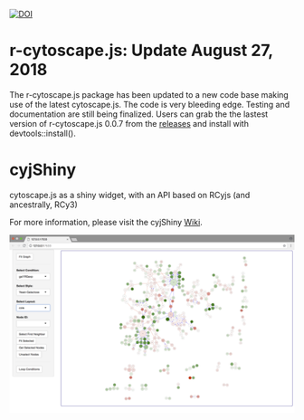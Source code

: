 [![DOI](https://zenodo.org/badge/DOI/10.5281/zenodo.1345344.svg)](https://doi.org/10.5281/zenodo.1345344)

# r-cytoscape.js: Update **August 27, 2018** 

The r-cytoscape.js package has been updated to a new code base making use of the latest cytoscape.js. The code is very bleeding edge. Testing and documentation are still being finalized. Users can grab the the lastest version of r-cytoscape.js 0.0.7 from the [releases](https://github.com/cytoscape/cyjShiny/releases) and install with devtools::install(). 

# cyjShiny

cytoscape.js as a shiny widget, with an API based on RCyjs (and ancestrally, RCy3)

For more information, please visit the cyjShiny [Wiki](https://github.com/paul-shannon/cyjShiny/wiki).

![model](ygModelImage.png)
